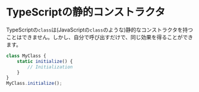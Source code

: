# TypeScriptの静的コンストラクタ

TypeScriptの`class`は(JavaScriptの`class`のような)静的なコンストラクタを持つことはできません。しかし、自分で呼び出すだけで、同じ効果を得ることができます。

```ts
class MyClass {
    static initialize() {
        // Initialization
    }
}
MyClass.initialize();
```
